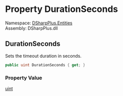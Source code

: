 # Property DurationSeconds

Namespace: [DSharpPlus.Entities](DSharpPlus.Entities.md)  
Assembly: DSharpPlus.dll

## <a id="DSharpPlus_Entities_DiscordRuleActionMetadataBuilder_DurationSeconds"></a>DurationSeconds

Sets the timeout duration in seconds.

```csharp
public uint DurationSeconds { get; }
```

### Property Value

[uint](https://learn.microsoft.com/dotnet/api/system.uint32)

